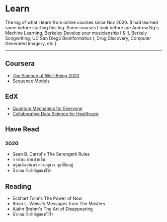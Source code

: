 # Learn

The log of what I learn from online courses since Nov 2020.
(I had learned some before starting this log.
Some courses I took before are 
Andrew Ng's Machine Learning, 
Berkeley Develop your musicianship I & II,
Berkely Songwriting,
UC San Diego Bioinformatics I,
Drug Discovery,
Computer Generated Imagery, etc.)

---

## Coursera

   * [The Science of Well-Being 2020](https://github.com/tatpongkatanyukul/Learn/blob/main/ScienceOfWellBeing.md)
   * [Sequence Models](https://github.com/tatpongkatanyukul/Learn/blob/main/SequenceModels.md)

## EdX

   * [Quantum Mechanics for Everyone](https://github.com/tatpongkatanyukul/Learn/blob/main/QuantumMech.md)
   * [Collaborative Data Science for Healthcare](https://github.com/tatpongkatanyukul/Collaborative)

## Have Read

### 2020

   * Sean B. Carrol's The Serengetti Rules
   * อ พรหม ชวนม่วนชื่น
   * หนุ่มเมืองจันทร์ ความสุข ณ จุดที่ยืนอยู่
   * นิ้วกลม สิ่งสำคัญของชีวิต 
   
## Reading

   * Eckhart Tolle's The Power of Now
   * Brian L. Weiss's Messages from The Masters
   * Ajahn Brahm's The Art of Disappearing
   * นิ้วกลม สิ่งสำคัญของหัวใจ   
